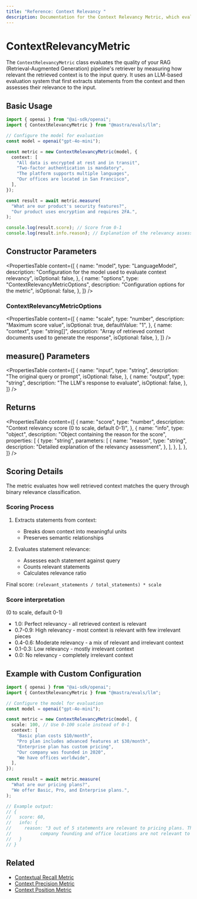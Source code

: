 ```yaml
---
title: "Reference: Context Relevancy "
description: Documentation for the Context Relevancy Metric, which evaluates the relevance of retrieved context in RAG pipelines.
---
```



# ContextRelevancyMetric

<ScorerCallout />

The `ContextRelevancyMetric` class evaluates the quality of your RAG (Retrieval-Augmented Generation) pipeline's retriever by measuring how relevant the retrieved context is to the input query. It uses an LLM-based evaluation system that first extracts statements from the context and then assesses their relevance to the input.

## Basic Usage

```typescript
import { openai } from "@ai-sdk/openai";
import { ContextRelevancyMetric } from "@mastra/evals/llm";

// Configure the model for evaluation
const model = openai("gpt-4o-mini");

const metric = new ContextRelevancyMetric(model, {
  context: [
    "All data is encrypted at rest and in transit",
    "Two-factor authentication is mandatory",
    "The platform supports multiple languages",
    "Our offices are located in San Francisco",
  ],
});

const result = await metric.measure(
  "What are our product's security features?",
  "Our product uses encryption and requires 2FA.",
);

console.log(result.score); // Score from 0-1
console.log(result.info.reason); // Explanation of the relevancy assessment
```

## Constructor Parameters

<PropertiesTable
  content={[
    {
      name: "model",
      type: "LanguageModel",
      description:
        "Configuration for the model used to evaluate context relevancy",
      isOptional: false,
    },
    {
      name: "options",
      type: "ContextRelevancyMetricOptions",
      description: "Configuration options for the metric",
      isOptional: false,
    },
  ]}
/>

### ContextRelevancyMetricOptions

<PropertiesTable
  content={[
    {
      name: "scale",
      type: "number",
      description: "Maximum score value",
      isOptional: true,
      defaultValue: "1",
    },
    {
      name: "context",
      type: "string[]",
      description:
        "Array of retrieved context documents used to generate the response",
      isOptional: false,
    },
  ]}
/>

## measure() Parameters

<PropertiesTable
  content={[
    {
      name: "input",
      type: "string",
      description: "The original query or prompt",
      isOptional: false,
    },
    {
      name: "output",
      type: "string",
      description: "The LLM's response to evaluate",
      isOptional: false,
    },
  ]}
/>

## Returns

<PropertiesTable
  content={[
    {
      name: "score",
      type: "number",
      description: "Context relevancy score (0 to scale, default 0-1)",
    },
    {
      name: "info",
      type: "object",
      description: "Object containing the reason for the score",
      properties: [
        {
          type: "string",
          parameters: [
            {
              name: "reason",
              type: "string",
              description: "Detailed explanation of the relevancy assessment",
            },
          ],
        },
      ],
    },
  ]}
/>

## Scoring Details

The metric evaluates how well retrieved context matches the query through binary relevance classification.

### Scoring Process

1. Extracts statements from context:

   - Breaks down context into meaningful units
   - Preserves semantic relationships

2. Evaluates statement relevance:
   - Assesses each statement against query
   - Counts relevant statements
   - Calculates relevance ratio

Final score: `(relevant_statements / total_statements) * scale`

### Score interpretation

(0 to scale, default 0-1)

- 1.0: Perfect relevancy - all retrieved context is relevant
- 0.7-0.9: High relevancy - most context is relevant with few irrelevant pieces
- 0.4-0.6: Moderate relevancy - a mix of relevant and irrelevant context
- 0.1-0.3: Low relevancy - mostly irrelevant context
- 0.0: No relevancy - completely irrelevant context

## Example with Custom Configuration

```typescript
import { openai } from "@ai-sdk/openai";
import { ContextRelevancyMetric } from "@mastra/evals/llm";

// Configure the model for evaluation
const model = openai("gpt-4o-mini");

const metric = new ContextRelevancyMetric(model, {
  scale: 100, // Use 0-100 scale instead of 0-1
  context: [
    "Basic plan costs $10/month",
    "Pro plan includes advanced features at $30/month",
    "Enterprise plan has custom pricing",
    "Our company was founded in 2020",
    "We have offices worldwide",
  ],
});

const result = await metric.measure(
  "What are our pricing plans?",
  "We offer Basic, Pro, and Enterprise plans.",
);

// Example output:
// {
//   score: 60,
//   info: {
//     reason: "3 out of 5 statements are relevant to pricing plans. The statements about
//           company founding and office locations are not relevant to the pricing query."
//   }
// }
```

## Related

- [Contextual Recall Metric](./contextual-recall)
- [Context Precision Metric](./context-precision)
- [Context Position Metric](./context-position)
